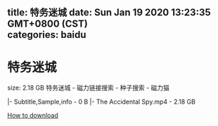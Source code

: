 
title: 特务迷城
date: Sun Jan 19 2020 13:23:35 GMT+0800 (CST)    
categories: baidu
---

# 特务迷城
size: 2.18 GB
 特务迷城 - 磁力链接搜索 - 种子搜索 - 磁力猫
 
|- Subtitle,Sample,info - 0 B
|- The Accidental Spy.mp4 - 2.18 GB

[How to download](https://bpcam.bemobtrk.com/go/2ceec3aa-1ca2-46d6-b9ff-aaa5c184517c?jno=879)
